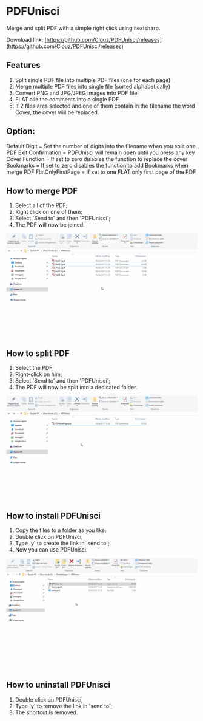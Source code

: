 # PDFUnisci
Merge and split PDF with a simple right click using itextsharp.

Download link: [https://github.com/Clouz/PDFUnisci/releases](https://github.com/Clouz/PDFUnisci/releases)

## Features
1. Split single PDF file into multiple PDF files (one for each page)
2. Merge multiple PDF files into single file (sorted alphabetically)
3. Convert PNG and JPG/JPEG images into PDF file
4. FLAT alle the comments into a single PDF
5. If 2 files ares selected and one of them contain in the filename the word Cover, the cover will be replaced.

## Option:
Default Digit = Set the number of digits into the filename when you split one PDF
Exit Confirmation = PDFUnisci will remain open until you press any key
Cover Function = If set to zero disables the function to replace the cover
Bookmarks = If set to zero disables the function to add Bookmarks when merge PDF
FlatOnlyFirstPage = If set to one FLAT only first page of the PDF

## How to merge PDF
1. Select all of the PDF;
2. Right click on one of them;
3. Select 'Send to' and then 'PDFUnisci';
4. The PDF will now be joined.

![PDF Merge](/docs/images/PDFUnisci_Merge.gif)


## How to split PDF
1. Select the PDF;
2. Right-click on him;
3. Select 'Send to' and then 'PDFUnisci';
4. The PDF will now be split into a dedicated folder.

![PDF Slit](/docs/images/PDFUnisci_Split.gif)

## How to install PDFUnisci
1. Copy the files to a folder as you like;
2. Double click on PDFUnisci;
3. Type 'y' to create the link in 'send to';
4. Now you can use PDFUnisci.

![PDFUnisci install](/docs/images/PDFUnisci_Install.gif)

## How to uninstall PDFUnisci
1. Double click on PDFUnisci;
2. Type 'y' to remove the link in 'send to';
3. The shortcut is removed.

